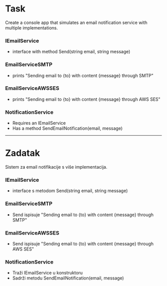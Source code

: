 ﻿# Task

Create a console app that simulates an email notification service with multiple implementations.​

### IEmailService
- interface with method Send(string email, string message)​

### EmailServiceSMTP
- prints "Sending email to {to} with content {message} through SMTP"​

### EmailServiceAWSSES
- prints "Sending email to {to} with content {message} through AWS SES"​

### NotificationService​
- Requires an IEmailService​
- Has a method SendEmailNotification(email, message)​

***

# Zadatak

Sistem za email notifikacije s više implementacija.​

### IEmailService
- interface s metodom Send(string email, string message)​

### EmailServiceSMTP
- Send ispisuje "Sending email to {to} with content {message} through SMTP"​

### EmailServiceAWSSES
- Send ispisuje "Sending email to {to} with content {message} through AWS SES"​

### NotificationService​
- Traži IEmailService​ u konstruktoru
- Sadrži metodu SendEmailNotification(email, message)​

​
​​​
​

​